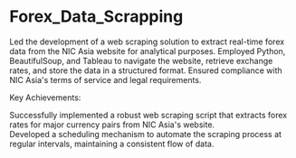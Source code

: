 # Forex_Data_Scrapping
Led the development of a web scraping solution to extract real-time forex data from the NIC Asia website for analytical purposes. Employed Python, BeautifulSoup, and Tableau to navigate the website, retrieve exchange rates, and store the data in a structured format. Ensured compliance with NIC Asia's terms of service and legal requirements.


Key Achievements:

Successfully implemented a robust web scraping script that extracts forex rates for major currency pairs from NIC Asia's website.  
Developed a scheduling mechanism to automate the scraping process at regular intervals, maintaining a consistent flow of data.  
